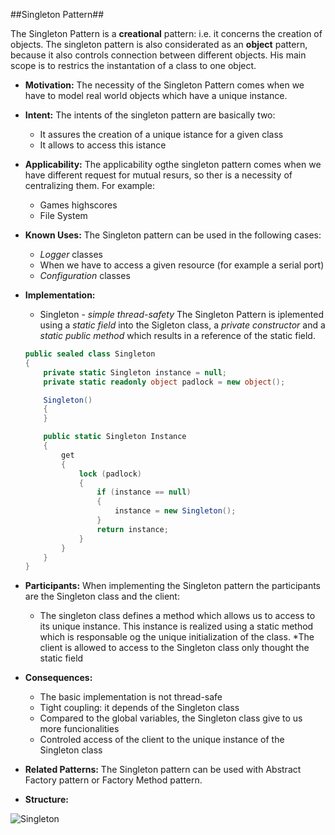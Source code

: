 ##Singleton Pattern##

The Singleton Pattern is a **creational** pattern: i.e. it concerns the creation of objects. The singleton pattern is also considerated as an **object** pattern, because it also controls connection between different objects. His main scope is to restrics the instantation of a class to one object.

* **Motivation:**
The necessity of the Singleton Pattern comes when we have to model real world objects which have a unique instance.  

* **Intent:**
The intents of the singleton pattern are basically two:

	+ It assures the creation of a unique istance for a given class
	+ It allows to access this istance

* **Applicability:**
The applicability ogthe singleton pattern comes when we have different request for mutual resurs, so ther is a necessity of centralizing them. For example:

	+ Games highscores
	+ File System  

* **Known Uses:**
The Singleton pattern can be used in the following cases:

	+ *Logger* classes
	+ When we have to access a given resource (for example a serial port)
	+ *Configuration* classes

* **Implementation:**
	* Singleton - _simple thread-safety_
	The Singleton Pattern is iplemented using a *static field* into the Sigleton class, a *private constructor* and a *static public method* 	which results in a reference of the static field.
  
	~~~c#
	public sealed class Singleton
	{
	    private static Singleton instance = null;
	    private static readonly object padlock = new object();

	    Singleton()
	    {
	    }

	    public static Singleton Instance
	    {
	        get
	        {
	            lock (padlock)
	            {
	                if (instance == null)
	                {
	                    instance = new Singleton();
	                }
	                return instance;
	            }
	        }
	    }
	}

* **Participants:**
When implementing the Singleton pattern the participants are the Singleton class and the client:
	* The singleton class defines a method which allows us to access to its unique instance. This instance is realized using a static method which is responsable og the unique initialization of the class.
	*The client is allowed to access to the Singleton class only thought the static field

* **Consequences:**
	* The basic implementation is not thread-safe
	* Tight coupling: it depends of the Singleton class
	* Compared to the global variables, the Singleton class give to us more funcionalities
	* Controled access of the client to the unique instance of the Singleton class

* **Related Patterns:**
The Singleton pattern can be used with Abstract Factory pattern or Factory Method pattern.

* **Structure:**

![Singleton](images/Singleton.gif "Singleton - UML diagram")